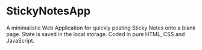 # StickyNotesApp
A minimalistic Web Application for quickly posting Sticky Notes onto a blank page. State is saved in the local storage. Coded in pure HTML, CSS and JavaScript.
